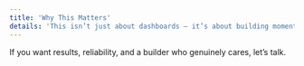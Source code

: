 ```yaml
---
title: 'Why This Matters'
details: 'This isn’t just about dashboards — it’s about building momentum again.'
---
```


If you want results, reliability, and a builder who genuinely cares, let’s talk.
